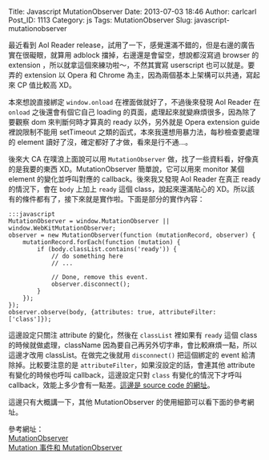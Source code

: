 Title: Javascript MutationObserver
Date: 2013-07-03 18:46
Author: carlcarl
Post_ID: 1113
Category: js
Tags: MutationObserver
Slug: javascript-mutationobserver

最近看到 Aol Reader release，試用了一下，感覺還滿不錯的，但是右邊的廣告實在很礙眼，就算用
adblock 擋掉，右邊還是會留空，想說都沒寫過 browser 的 extension
，所以就拿這個來練功啦～，不然其實寫 userscript 也可以就是。要弄的
extension 以 Opera 和 Chrome 為主，因為兩個基本上架構可以共通，寫起來 CP
值比較高 XD。


本來想說直接綁定 `window.onload` 在裡面做就好了，不過後來發現 Aol Reader
在 `onload` 之後還會有個它自己 loading
的頁面，處理起來就變麻煩很多，因為除了要觀察 dom 來判斷何時才算真的
ready 以外，另外就是 Opera extension guide 裡說限制不能用 setTimeout
之類的函式，本來我還想用暴力法，每秒檢查要處理的 element
讀好了沒，確定都好了才做，看來是行不通...。

後來大 CA 在噗浪上面說可以用 `MutationObserver`
做，找了一些資料看，好像真的是我要的東西 XD。MutationObserver
簡單說，它可以用來 monitor 某個 element 的變化並呼叫對應的
callback。後來我又發現 Aol Reader 在真正 ready 的情況下，會在 `body`
上加上 `ready` 這個 class，說起來還滿貼心的
XD。所以該有的條件都有了，接下來就是實作啦。下面是部分的實作內容：

	:::javascript
    MutationObserver = window.MutationObserver || window.WebKitMutationObserver;
    observer = new MutationObserver(function (mutationRecord, observer) {
        mutationRecord.forEach(function (mutation) {
            if (body.classList.contains('ready')) {
                // do something here
                // ...

                // Done, remove this event.
                observer.disconnect();
            }
        });
    });
    observer.observe(body, {attributes: true, attributeFilter: ['class']});

這邊設定只關注 attribute 的變化，然後在 `classList` 裡如果有 `ready`
這個 class 的時候就做處理，className
因為要自己再另外切字串，會比較麻煩一點，所以這邊才改用
classList。在做完之後就用 `disconnect()` 把這個綁定的 event
給清除掉。比較要注意的是 `attributeFilter`，如果沒設定的話，會連其他
attribute 有變化的時候也呼叫 callback，這邊設定只對 `class`
有變化的情況下才呼叫 callback，效能上多少會有一點差。[這邊是 source code
的網址][]。

這邊只有大概講一下，其他 MutationObserver
的使用細節可以看下面的參考網址。

參考網址：  
[MutationObserver][]  
[Mutation 事件和 MutationObserver][]

  [這邊是 source code 的網址]: https://github.com/carlcarl/Aol-Reader-No-ads
  [MutationObserver]: https://developer.mozilla.org/zh-CN/docs/DOM/MutationObserver
  [Mutation 事件和 MutationObserver]: http://chrisyip.im/post/mutation-events-and-mutationobserver/
